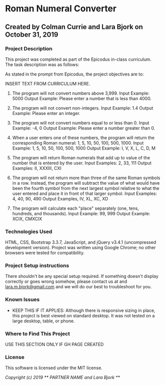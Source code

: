 # Roman Numeral Converter

## Created by Colman Currie and Lara Bjork on October 31, 2019

### Project Description
This project was completed as part of the Epicodus in-class curriculum. The task description was as follows:

As stated in the prompt from Epicodus, the project objectives are to:

INSERT TEXT FROM CURRICULUM HERE.
1. The program will not convert numbers above 3,999.
Input Example: 5000
Output Example: Please enter a number that is less than 4000.

2. The program will not convert non-integers.
Input Example: 1.4
Output Example: Please enter an integer.

3. The program will not convert numbers equal to or less than 0.
Input Example: -4, 0
Output Example: Please enter a number greater than 0.

4. When a user enters one of these numbers, the program will return the corresponding Roman numeral: 1, 5, 10, 50, 100, 500, 1000.
Input Example: 1, 5, 10, 50, 100, 500, 1000
Output Example: I, V, X, L, C, D, M

5. The program will return Roman numerals that add up to value of the number that is entered by the user.
Input Examples: 2, 33, 111
Output Examples: II, XXXIII, CXI

6. The program will not return more than three of the same Roman symbols in a row. Instead, the program will subtract the value of what would have been the fourth symbol from the next largest symbol relative to what the user entered and place it in front of that larger symbol.
Input Examples: 4, 40, 90, 490
Output Examples, IV, XL, XC, XD

7. The program will calculate each "place" separately (one, tens, hundreds, and thousands).
Input Example: 99, 999
Output Example: XCIX, CMXCIX



### Technologies Used
HTML, CSS, Bootstrap 3.3.7, JavaScript, and jQuery v3.4.1 (uncompressed development version).
Project was written using Google Chrome; no other browsers were tested for compatibility.

### Project Setup instructions
There shouldn't be any special setup required. If something doesn't display correctly or goes wrong somehow, please contact us at <INSERT PARTNER EMAIL> and <lara.m.bjork@gmail.com> and we will do our best to troubleshoot for you.

### Known Issues
* KEEP THIS IF IT APPLIES: Although there is responsive sizing in place, this project is best viewed on standard desktop. It was not tested on a large desktop, table, or phone.



### Where to Find This Project
USE THIS SECTION ONLY IF GH PAGE CREATED


### License
This software is licensed under the MIT license.

_Copyright (c) 2019 ** PARTNER NAME and Lara Bjork **_
